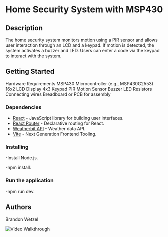 # Home Security System with MSP430

## Description

The home security system monitors motion using a PIR sensor and allows user interaction through an LCD and a keypad. If motion is detected, the system activates a buzzer and LED. Users can enter a code via the keypad to interact with the system.

## Getting Started
Hardware Requirements
MSP430 Microcontroller (e.g., MSP430G2553)
16x2 LCD Display
4x3 Keypad
PIR Motion Sensor
Buzzer
LED
Resistors
Connecting wires
Breadboard or PCB for assembly

### Dependencies

- [React](https://reactjs.org/) - JavaScript library for building user interfaces.
- [React Router](https://reactrouter.com/) - Declarative routing for React.
- [Weatherbit API](https://www.weatherbit.io/) - Weather data API.
- [Vite](https://vitejs.dev/) - Next Generation Frontend Tooling.


### Installing

-Install Node.js.

-npm install.

### Run the application
-npm run dev.

## Authors
Brandon Wetzel





<img src='public\Screen Recording - Apr 14, 2024.gif' title='Video Walkthrough' width='' alt='Video Walkthrough' />





